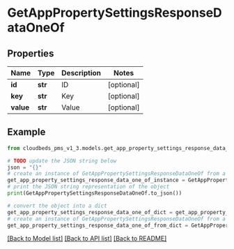 # GetAppPropertySettingsResponseDataOneOf


## Properties

Name | Type | Description | Notes
------------ | ------------- | ------------- | -------------
**id** | **str** | ID | [optional] 
**key** | **str** | Key | [optional] 
**value** | **str** | Value | [optional] 

## Example

```python
from cloudbeds_pms_v1_3.models.get_app_property_settings_response_data_one_of import GetAppPropertySettingsResponseDataOneOf

# TODO update the JSON string below
json = "{}"
# create an instance of GetAppPropertySettingsResponseDataOneOf from a JSON string
get_app_property_settings_response_data_one_of_instance = GetAppPropertySettingsResponseDataOneOf.from_json(json)
# print the JSON string representation of the object
print(GetAppPropertySettingsResponseDataOneOf.to_json())

# convert the object into a dict
get_app_property_settings_response_data_one_of_dict = get_app_property_settings_response_data_one_of_instance.to_dict()
# create an instance of GetAppPropertySettingsResponseDataOneOf from a dict
get_app_property_settings_response_data_one_of_from_dict = GetAppPropertySettingsResponseDataOneOf.from_dict(get_app_property_settings_response_data_one_of_dict)
```
[[Back to Model list]](../README.md#documentation-for-models) [[Back to API list]](../README.md#documentation-for-api-endpoints) [[Back to README]](../README.md)


